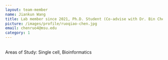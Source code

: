 ```yaml
---
layout: team-member
name: Jiankun Wang
title: Lab member since 2021, Ph.D. Student (Co-advise with Dr. Bin Chen)
picture: /images/profile/ruoqiao-chen.jpg
email: chenruo4@msu.edu
category: 1
---
```


<br/>
Areas of Study: Single cell, Bioinformatics